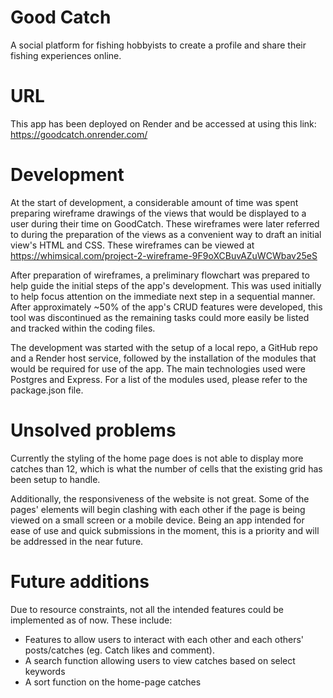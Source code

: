 # Good Catch
A social platform for fishing hobbyists to create a profile and share their fishing  experiences online.

# URL
This app has been deployed on Render and be accessed at using this link: https://goodcatch.onrender.com/ 

# Development
At the start of development, a considerable amount of time was spent preparing wireframe drawings of the views that would be displayed to a user during their time on GoodCatch.
These wireframes were later referred to during the preparation of the views as a convenient way to draft an initial view's HTML and CSS. 
These wireframes can be viewed at https://whimsical.com/project-2-wireframe-9F9oXCBuvAZuWCWbav25eS

After preparation of wireframes, a preliminary flowchart was prepared to help guide the initial steps of the app's development. This was used initially to help focus attention on the immediate next step in a sequential manner. After approximately ~50% of the app's CRUD features were developed, this tool was discontinued as the remaining tasks could more easily be listed and tracked within the coding files. 

The development was started with the setup of a local repo, a GitHub repo and a Render host service, followed by the installation of the modules that would be required for use of the app. The main technologies used were Postgres and Express. For a list of the modules used, please refer to the package.json file.


# Unsolved problems
Currently the styling of the home page does is not able to display more catches than 12, which is what the number of cells that the existing grid has been setup to handle.

Additionally, the responsiveness of the website is not great. Some of the pages' elements will begin clashing with each other if the page is being viewed on a small screen or a mobile device. Being an app intended for ease of use and quick submissions in the moment, this is a priority and will be addressed in the near future.

# Future additions
Due to resource constraints, not all the intended features could be implemented as of now. 
These include:
- Features to allow users to interact with each other and each others' posts/catches (eg. Catch likes and comment).
- A search function allowing users to view catches based on select keywords
- A sort function on the home-page catches 


